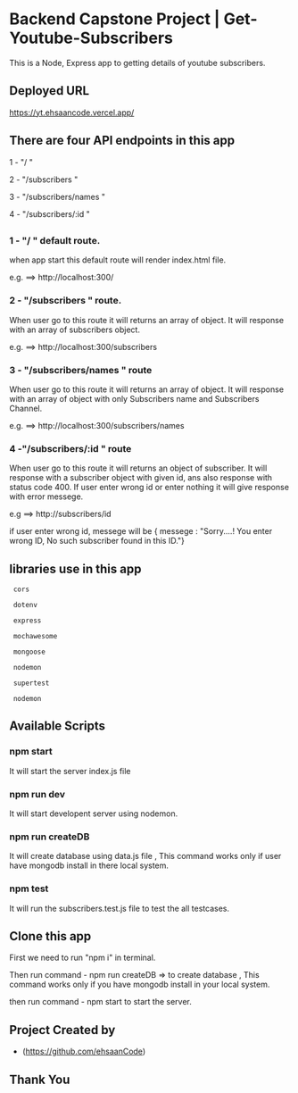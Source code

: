 # Backend Capstone Project | Get-Youtube-Subscribers


This is a Node, Express app to getting details of youtube subscribers.

##

## Deployed URL

https://yt.ehsaancode.vercel.app/

## There are four API endpoints in this app

1 - "/ "

2 - "/subscribers "

3 - "/subscribers/names "

4 - "/subscribers/:id "

##

### 1 - "/ " default route.

when app start this default route will render index.html file.

e.g. ==> http://localhost:300/

### 2 - "/subscribers "  route.

When user go to this route it will returns an array of object. It will response with an array of subscribers object.

e.g. ==>  http://localhost:300/subscribers

### 3 - "/subscribers/names " route

When user go to this route it will returns an array of object. It will response with an array of object with only Subscribers name and Subscribers Channel.

e.g. ==> http://localhost:300/subscribers/names

### 4 -"/subscribers/:id " route

When user go to this route it will returns an object of subscriber. It will response with a subscriber object with given id, ans also response with status code 400. If user enter wrong id or enter nothing it will give response with error messege.

e.g ==> http://subscribers/id

if user enter wrong id, messege will be { messege : "Sorry....! You enter wrong ID, No such subscriber found in this ID."}

##

## libraries use in this app

     cors
    
     dotenv
     
     express
     
     mochawesome
     
     mongoose
     
     nodemon
     
     supertest
     
     nodemon 
##

## Available Scripts

### npm start

It will start the server index.js file

### npm run dev

It will start developent server using nodemon.

### npm run createDB

It will create database using data.js file , This command works only if user have mongodb install in there local system.

### npm test 

It will run the subscribers.test.js file to test the all testcases.

## 

## Clone this app

First we need to run "npm i" in terminal. 

Then run command - npm run createDB  => to create database , This command works only if you have mongodb install in your local system.

then run command - npm start to start the server.

## Project Created by
- (https://github.com/ehsaanCode)

## Thank You
